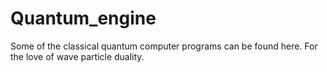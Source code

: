 # Quantum_engine
Some of the classical quantum computer programs can be found here. For the love of wave particle duality.
